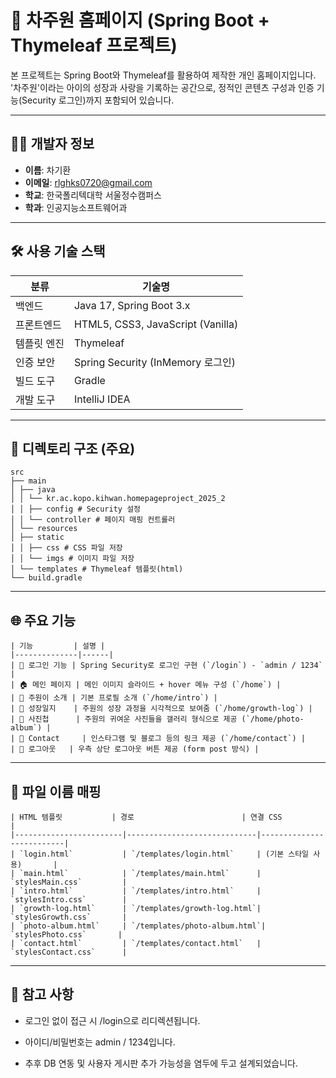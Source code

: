 # 💜 차주원 홈페이지 (Spring Boot + Thymeleaf 프로젝트)

본 프로젝트는 Spring Boot와 Thymeleaf를 활용하여 제작한 개인 홈페이지입니다.  
'차주원'이라는 아이의 성장과 사랑을 기록하는 공간으로, 정적인 콘텐츠 구성과 인증 기능(Security 로그인)까지 포함되어 있습니다.

---

## 👨‍💻 개발자 정보

- **이름**: 차기환
- **이메일**: rlghks0720@gmail.com
- **학교**: 한국폴리텍대학 서울정수캠퍼스
- **학과**: 인공지능소프트웨어과

---

## 🛠️ 사용 기술 스택

| 분류           | 기술명 |
|----------------|--------|
| 백엔드         | Java 17, Spring Boot 3.x |
| 프론트엔드     | HTML5, CSS3, JavaScript (Vanilla) |
| 템플릿 엔진    | Thymeleaf |
| 인증 보안      | Spring Security (InMemory 로그인) |
| 빌드 도구      | Gradle |
| 개발 도구      | IntelliJ IDEA |

---

## 📂 디렉토리 구조 (주요)
```
src
├── main
│ ├── java
│ │ └── kr.ac.kopo.kihwan.homepageproject_2025_2
│ │ ├── config # Security 설정
│ │ └── controller # 페이지 매핑 컨트롤러
│ └── resources
│ ├── static
│ │ ├── css # CSS 파일 저장
│ │ └── imgs # 이미지 파일 저장
│ └── templates # Thymeleaf 템플릿(html)
└── build.gradle

```
---

## 🌐 주요 기능
```
| 기능         | 설명 |
|--------------|------|
| 🔐 로그인 기능 | Spring Security로 로그인 구현 (`/login`) - `admin / 1234` |
| 🏠 메인 페이지 | 메인 이미지 슬라이드 + hover 메뉴 구성 (`/home`) |
| 👶 주원이 소개 | 기본 프로필 소개 (`/home/intro`) |
| 📘 성장일지    | 주원의 성장 과정을 시각적으로 보여줌 (`/home/growth-log`) |
| 📸 사진첩      | 주원의 귀여운 사진들을 갤러리 형식으로 제공 (`/home/photo-album`) |
| 📱 Contact     | 인스타그램 및 블로그 등의 링크 제공 (`/home/contact`) |
| 🚪 로그아웃   | 우측 상단 로그아웃 버튼 제공 (form post 방식) |
```
---

## 📁 파일 이름 매핑
```
| HTML 템플릿           | 경로                        | 연결 CSS                |
|------------------------|-----------------------------|--------------------------|
| `login.html`           | `/templates/login.html`     | (기본 스타일 사용)       |
| `main.html`            | `/templates/main.html`      | `stylesMain.css`         |
| `intro.html`           | `/templates/intro.html`     | `stylesIntro.css`        |
| `growth-log.html`      | `/templates/growth-log.html`| `stylesGrowth.css`       |
| `photo-album.html`     | `/templates/photo-album.html`| `stylesPhoto.css`       |
| `contact.html`         | `/templates/contact.html`   | `stylesContact.css`      |
```

---

## 💬 참고 사항
- 로그인 없이 접근 시 /login으로 리디렉션됩니다.

- 아이디/비밀번호는 admin / 1234입니다.

- 추후 DB 연동 및 사용자 게시판 추가 가능성을 염두에 두고 설계되었습니다.